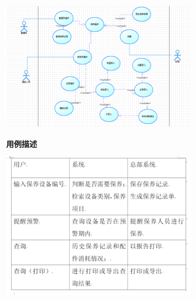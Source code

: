 <img src="https://github.com/duanrunsen/yonglituhomework/blob/master/%E6%8D%95%E8%8E%B7.PNG">
<h2>用例描述</h2>
<img src="https://github.com/duanrunsen/yonglituhomework/blob/master/1.png">
